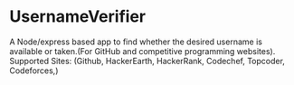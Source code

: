 # UsernameVerifier
A Node/express based app to find whether the desired username is available or taken.(For GitHub and competitive programming websites).
Supported Sites: (Github, HackerEarth, HackerRank, Codechef, Topcoder, Codeforces,)
 
